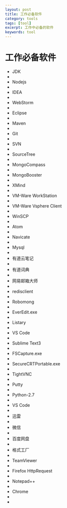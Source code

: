 ```yaml
---
layout: post
title: 工作必备软件
category: tools
tags: [tool]
excerpt: 工作中必备的软件
keywords: tool
---
```


# 工作必备软件

- JDK
- 
- Nodejs
- 
- IDEA
- 
- WebStorm
- 
- Eclipse
- 
- Maven
- 
- Git
- 
- SVN
- 
- SourceTree
- 
- MongoCompass
- 
- MongoBooster
- 
- XMind
- 
- VM-Ware WorkStation
- 
- VM-Ware Vsphere Client
- 
- WinSCP
- 
- Atom
- 
- Navicate
- 
- Mysql
- 
- 有道云笔记
- 
- 有道词典
- 
- 网易邮箱大师
- 
- redisclient
- 
- Robomong
- 
- EverEdit.exe
- 
- Listary
- 
- VS Code
- 
- Sublime Text3
- 
- FSCapture.exe
- 
- SecureCRTPortable.exe
- 
- TightVNC
- 
- Putty
- 
- Python-2.7
- 
- VS Code 
- 
- 迅雷
- 
- 微信
- 
- 百度网盘
- 
- 格式工厂
- 
- TeamViewer 
- 
- Firefox  HttpRequest
- 
- Notepad++
- 
- Chrome 
- 
- 


